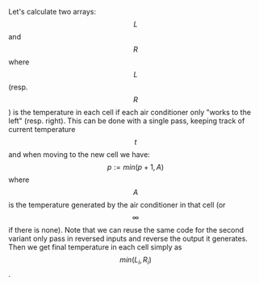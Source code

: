 Let's calculate two arrays: $$L$$ and $$R$$ where $$L$$ (resp. $$R$$) is the temperature in each cell if each air conditioner only "works to the left" (resp. right).  This can be done with a single pass, keeping track of current temperature $$t$$ and when moving to the new cell we have: $$p := min(p+1, A)$$ where $$A$$ is the temperature generated by the air conditioner in that cell (or $$\infty$$ if there is none).  Note that we can reuse the same code for the second variant only pass in reversed inputs and reverse the output it generates.  Then we get final temperature in each cell simply as $$min(L_i, R_i)$$.

